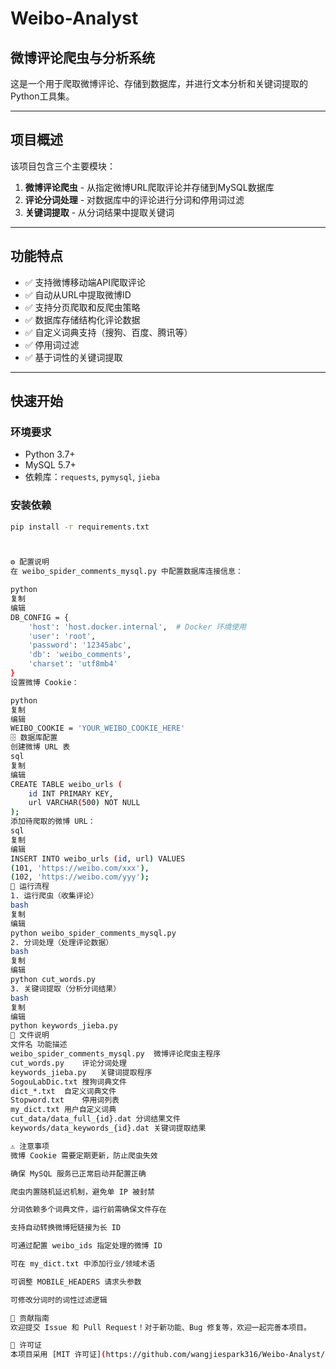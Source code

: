 # Weibo-Analyst
## 微博评论爬虫与分析系统

这是一个用于爬取微博评论、存储到数据库，并进行文本分析和关键词提取的Python工具集。

---

## 项目概述

该项目包含三个主要模块：
1. **微博评论爬虫** - 从指定微博URL爬取评论并存储到MySQL数据库
2. **评论分词处理** - 对数据库中的评论进行分词和停用词过滤
3. **关键词提取** - 从分词结果中提取关键词

---

## 功能特点

- ✅ 支持微博移动端API爬取评论
- ✅ 自动从URL中提取微博ID
- ✅ 支持分页爬取和反爬虫策略
- ✅ 数据库存储结构化评论数据
- ✅ 自定义词典支持（搜狗、百度、腾讯等）
- ✅ 停用词过滤
- ✅ 基于词性的关键词提取

---

## 快速开始

### 环境要求
- Python 3.7+
- MySQL 5.7+
- 依赖库：`requests`, `pymysql`, `jieba`

### 安装依赖
```bash
pip install -r requirements.txt



⚙️ 配置说明
在 weibo_spider_comments_mysql.py 中配置数据库连接信息：

python
复制
编辑
DB_CONFIG = {
    'host': 'host.docker.internal',  # Docker 环境使用
    'user': 'root',
    'password': '12345abc',
    'db': 'weibo_comments',
    'charset': 'utf8mb4'
}
设置微博 Cookie：

python
复制
编辑
WEIBO_COOKIE = 'YOUR_WEIBO_COOKIE_HERE'
🗄️ 数据库配置
创建微博 URL 表
sql
复制
编辑
CREATE TABLE weibo_urls (
    id INT PRIMARY KEY,
    url VARCHAR(500) NOT NULL
);
添加待爬取的微博 URL：
sql
复制
编辑
INSERT INTO weibo_urls (id, url) VALUES
(101, 'https://weibo.com/xxx'),
(102, 'https://weibo.com/yyy');
🔁 运行流程
1. 运行爬虫（收集评论）
bash
复制
编辑
python weibo_spider_comments_mysql.py
2. 分词处理（处理评论数据）
bash
复制
编辑
python cut_words.py
3. 关键词提取（分析分词结果）
bash
复制
编辑
python keywords_jieba.py
📂 文件说明
文件名	功能描述
weibo_spider_comments_mysql.py	微博评论爬虫主程序
cut_words.py	评论分词处理
keywords_jieba.py	关键词提取程序
SogouLabDic.txt	搜狗词典文件
dict_*.txt	自定义词典文件
Stopword.txt	停用词列表
my_dict.txt	用户自定义词典
cut_data/data_full_{id}.dat	分词结果文件
keywords/data_keywords_{id}.dat	关键词提取结果

⚠️ 注意事项
微博 Cookie 需要定期更新，防止爬虫失效

确保 MySQL 服务已正常启动并配置正确

爬虫内置随机延迟机制，避免单 IP 被封禁

分词依赖多个词典文件，运行前需确保文件存在

支持自动转换微博短链接为长 ID

可通过配置 weibo_ids 指定处理的微博 ID

可在 my_dict.txt 中添加行业/领域术语

可调整 MOBILE_HEADERS 请求头参数

可修改分词时的词性过滤逻辑

🙌 贡献指南
欢迎提交 Issue 和 Pull Request！对于新功能、Bug 修复等，欢迎一起完善本项目。

📄 许可证
本项目采用 [MIT 许可证](https://github.com/wangjiespark316/Weibo-Analyst/blob/main/LICENSE.md) - 详情请参阅 [LICENSE.md](https://github.com/wangjiespark316/Weibo-Analyst/blob/main/LICENSE.md) 文件。
